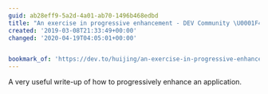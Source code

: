 ```yaml
---
guid: ab28eff9-5a2d-4a01-ab70-1496b468edbd
title: "An exercise in progressive enhancement - DEV Community \U0001F469‍\U0001F4BB\U0001F468‍\U0001F4BB"
created: '2019-03-08T21:33:49+00:00'
changed: '2020-04-19T04:05:01+00:00'


bookmark_of: 'https://dev.to/huijing/an-exercise-in-progressive-enhancement-lk1'
---
```


A very useful write-up of how to progressively enhance an application. 
